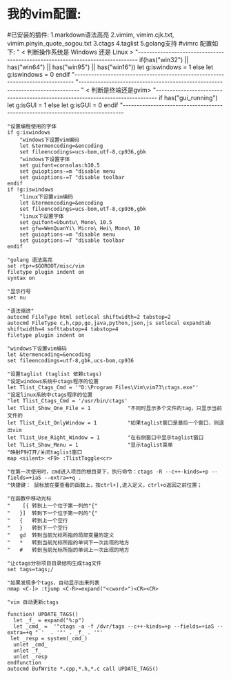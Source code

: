 我的vim配置:
=========
#已安装的插件:
    1.markdown语法高亮
    2.vimim, vimim.cjk.txt, vimim.pinyin_quote_sogou.txt
    3.ctags
    4.taglist
    5.golang支持
#vimrc 配置如下:
    "  < 判断操作系统是 Windows 还是 Linux >
    "------------------------------------------------------------------------------
    if(has("win32") || has("win64") || has("win95") || has("win16"))
        let g:iswindows = 1
    else
        let g:iswindows = 0
    endif
    "------------------------------------------------------------------------------
    "------------------------------------------------------------------------------
    "  < 判断是终端还是gvim>
    "------------------------------------------------------------------------------
    if has("gui_running")
        let g:isGUI = 1
    else
        let g:isGUI = 0
    endif
    "------------------------------------------------------------------------------

    
    "设置编程使用的字体
    if g:iswindows
    	"windows下设置vim编码
    	let &termencoding=&encoding
    	set fileencodings=ucs-bom,utf-8,cp936,gbk
    	"windows下设置字体
    	set guifont=consolas:h10.5
    	set guioptions-=m "disable menu
    	set guioptions-=T "disable toolbar
    endif	
    if !g:iswindows
    	"linux下设置vim编码
    	let &termencoding=&encoding
    	set fileencodings=ucs-bom,utf-8,cp936,gbk
    	"linux下设置字体
    	set guifont=Ubuntu\ Mono\ 10.5 
    	set gfw=WenQuanYi\ Micro\ Hei\ Mono\ 10
    	set guioptions-=m "disable menu
    	set guioptions-=T "disable toolbar
    endif	

    "golang 语法高亮
    set rtp+=$GOROOT/misc/vim 
    filetype plugin indent on 
    syntax on 
    
    "显示行号
    set nu

    "语法缩进"
    autocmd FileType html setlocal shiftwidth=2 tabstop=2
    autocmd FileType c,h,cpp,go,java,python,json,js setlocal expandtab shiftwidth=4 softtabstop=4 tabstop=4
    filetype plugin indent on 

    "windows下设置vim编码
    let &termencoding=&encoding
    set fileencodings=utf-8,gbk,ucs-bom,cp936

    "设置taglist (taglist 依赖ctags)
    "设定windows系统中ctags程序的位置
    let Tlist_Ctags_Cmd = '"D:\Program Files\Vim\vim73\ctags.exe"'
    "设定linux系统中ctags程序的位置
    "let Tlist_Ctags_Cmd = '/usr/bin/ctags'
    let Tlist_Show_One_File = 1            "不同时显示多个文件的tag，只显示当前文件的
    let Tlist_Exit_OnlyWindow = 1          "如果taglist窗口是最后一个窗口，则退出vim
    let Tlist_Use_Right_Window = 1         "在右侧窗口中显示taglist窗口
    let TList_Show_Menu = 1                "显示taglist菜单
    "映射F9打开/关闭taglist窗口 
    map <silent> <F9> :TlistToggle<cr>    
    
    "在第一次使用时，cmd进入项目的根目录下，执行命令：ctags -R --c++-kinds=+p --fields=+iaS --extra=+q .
    "快捷键： 鼠标放在要查看的函数上，按ctrl+],进入定义，ctrl+o返回之前位置；
    
    "在函数中移动光标
    "    [{ 转到上一个位于第一列的"{"
    "	}]  转到下一个位于第一列的"{"
    "	{   转到上一个空行
    "	}   转到下一个空行
    "	gd  转到当前光标所指的局部变量的定义
    "	*   转到当前光标所指的单词下一次出现的地方
    "	#   转到当前光标所指的单词上一次出现的地方
    
    "让ctags分析项目目录结构生成tag文件
    set tags=tags;/
    
    "如果发现多个tags，自动显示出来列表
    nmap <C-]> :tjump <C-R>=expand("<cword>")<CR><CR>
    
    "vim 自动更新ctags
    
    function! UPDATE_TAGS()
      let _f_ = expand("%:p")
      let _cmd_ =  '"ctags -a -f /dvr/tags --c++-kinds=+p --fields=+iaS --extra=+q " '  . '"' . _f_ . '"'
     let _resp = system(_cmd_)
      unlet _cmd_
      unlet _f_
      unlet _resp
    endfunction
    autocmd BufWrite *.cpp,*.h,*.c call UPDATE_TAGS()
